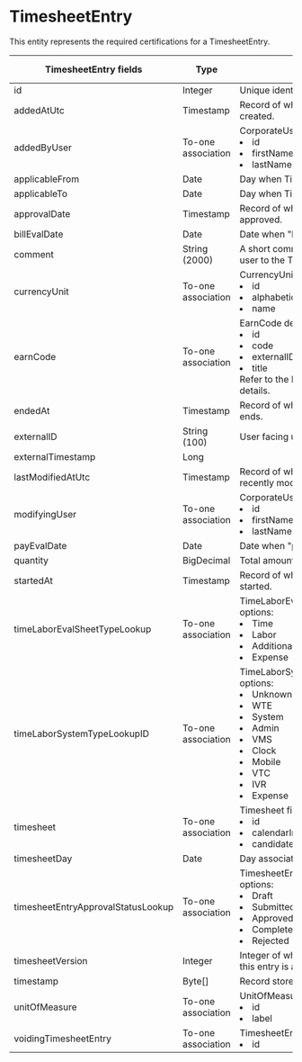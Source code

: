 # TimesheetEntry

This entity represents the required certifications for a TimesheetEntry.



<table>
    <colgroup>
        <col width="20%" />
        <col width="20%" />
        <col width="20%" />
        <col width="20%" />
        <col width="20%" />
    </colgroup>
    <thead>
        <tr class="header">
            <th>TimesheetEntry fields</th>
            <th>Type</th>
            <th>Description</th>
            <th>Not null</th>
            <th>Read-only</th>
        </tr>
    </thead>
    <tbody>
        <tr class="even">
            <td>id</td>
            <td>Integer</td>
            <td>Unique identifier for this entity.</td>
            <td>X</td>
            <td>X</td>
        </tr>
        <tr class="odd">
            <td>addedAtUtc</td>
            <td>Timestamp</td>
            <td>Record of when Timesheet was created.</td>
            <td>X</td>
            <td>X</td>
        </tr>
        <tr class="even">
            <td>addedByUser</td>
            <td>To-one association</td>
            <td>CorporateUser default fields: 
                <li>id</li><li>firstName</li><li>lastName</li></td>
            <td>X</td>
            <td>X</td>
        </tr>
        <tr class="odd">
            <td>applicableFrom</td>
            <td>Date</td>
            <td>Day when TimesheetEntry starts.</td>
            <td>X</td>
            <td></td>
        </tr>
        <tr class="even">
            <td>applicableTo</td>
            <td>Date</td>
            <td>Day when TimesheetEntry ends.</td>
            <td>X</td>
            <td></td>
        </tr>
        <tr class="odd">
            <td>approvalDate</td>
            <td>Timestamp</td>
            <td>Record of when TimesheetEntry was approved.</td>
            <td>X</td>
            <td>X</td>
        </tr>
        <tr class="even">
            <td>billEvalDate</td>
            <td>Date</td>
            <td>Date when &quot;billed&quot; field is evaluated.</td>
            <td>X</td>
            <td>X</td>
        </tr>
        <tr class="odd">
            <td>comment</td>
            <td>String (2000)</td>
            <td>A short comment to be added by the user to the TimesheetEntry.</td>
            <td></td>
            <td>X</td>
        </tr>
        <tr class="even">
            <td>currencyUnit</td>
            <td>To-one association</td>
            <td>CurrencyUnit fields: 
                <li>id</li><li>alphabeticCode</li><li>name</li></td>
            <td>X</td>
            <td></td>
        </tr>
        <tr class="odd">
            <td>earnCode</td>
            <td>To-one association</td>
            <td>EarnCode default fields: 
                <li>id</li><li>code</li><li>externalID</li><li>title<br>Refer to the EarnCode entity for more details.</li></td>
            <td>X</td>
            <td>X</td>
        </tr>
        <tr class="even">
            <td>endedAt</td>
            <td>Timestamp</td>
            <td>Record of when the TimesheetEntry ends.</td>
            <td>X</td>
            <td>X</td>
        </tr>
        <tr class="odd">
            <td>externalID</td>
            <td>String (100)</td>
            <td>User facing unique identifier.</td>
            <td></td>
            <td>X</td>
        </tr>
        <tr class="even">
            <td>externalTimestamp</td>
            <td>Long</td>
            <td></td>
            <td></td>
            <td>X</td>
        </tr>
        <tr class="odd">
            <td>lastModifiedAtUtc</td>
            <td>Timestamp</td>
            <td>Record of when Timesheet was most recently modified.</td>
            <td>X</td>
            <td>X</td>
        </tr>
        <tr class="even">
            <td>modifyingUser</td>
            <td>To-one association</td>
            <td>CorporateUser default fields: 
                <li>id</li><li>firstName</li><li>lastName</li></td>
            <td>X</td>
            <td>X</td>
        </tr>
        <tr class="odd">
            <td>payEvalDate</td>
            <td>Date</td>
            <td>Date when &quot;paid&quot; field is evaluated.</td>
            <td>X</td>
            <td>X</td>
        </tr>
        <tr class="even">
            <td>quantity</td>
            <td>BigDecimal</td>
            <td>Total amount.</td>
            <td>X</td>
            <td>X</td>
        </tr>
        <tr class="odd">
            <td>startedAt</td>
            <td>Timestamp</td>
            <td>Record of when TimesheetEntry started.</td>
            <td>X</td>
            <td>X</td>
        </tr>
        <tr class="even">
            <td>timeLaborEvalSheetTypeLookup</td>
            <td>To-one association</td>
            <td>TimeLaborEvalSheetEntryTypeLookup options: 
                <li>Time</li><li>Labor</li><li>AdditionalPay</li><li>Expense</li></td>
            <td>X</td>
            <td>X</td>
        </tr>
        <tr class="odd">
            <td>timeLaborSystemTypeLookupID</td>
            <td>To-one association</td>
            <td>TimeLaborSystemTypeLookup options: 
                <li>Unknown</li><li>WTE</li><li>System</li><li>Admin</li><li>VMS</li><li>Clock</li><li>Mobile</li><li>VTC</li><li>IVR</li><li>Expense</li></td>
            <td>X</td>
            <td>X</td>
        </tr>
        <tr class="even">
            <td>timesheet</td>
            <td>To-one association</td>
            <td>Timesheet fields: 
                <li>id</li><li>calendarInstance</li><li>candidate</li></td>
            <td>X</td>
            <td>X</td>
        </tr>
        <tr class="odd">
            <td>timesheetDay</td>
            <td>Date</td>
            <td>Day associated with TimesheetEntry.</td>
            <td>X</td>
            <td>X</td>
        </tr>
        <tr class="even">
            <td>timesheetEntryApprovalStatusLookup</td>
            <td>To-one association</td>
            <td>TimesheetEntryApprovalStatusLookup options: 
                <li>Draft</li><li>Submitted</li><li>Approved</li><li>Completed</li><li>Rejected</li></td>
            <td>X</td>
            <td>X</td>
        </tr>
        <tr class="odd">
            <td>timesheetVersion</td>
            <td>Integer</td>
            <td>Integer of which version of timesheet this entry is associated with.</td>
            <td>X</td>
            <td>X</td>
        </tr>
        <tr class="even">
            <td>timestamp</td>
            <td>Byte[]</td>
            <td>Record stored in byte format.</td>
            <td>X</td>
            <td>X</td>
        </tr>
        <tr class="odd">
            <td>unitOfMeasure</td>
            <td>To-one association</td>
            <td>UnitOfMeasure fields: 
                <li>id</li><li>label</li></td>
            <td>X</td>
            <td>X</td>
        </tr>
        <tr class="even">
            <td>voidingTimesheetEntry</td>
            <td>To-one association</td>
            <td>TimesheetEntry fields: 
                <li>id </li></td>
            <td></td>
            <td>X</td>
        </tr>
    </tbody>
</table>
